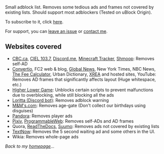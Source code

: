 Small adblock list. Removes some tedious ads and frames not covered by existing lists. Should support most adblockers (Tested on uBlock Origin).

To subscribe to it, click [here](abp:subscribe?location=https://austinhuang.me/0131-block-list/list.txt&title=0131List).

For support, you can [leave an issue](https://github.com/austinhuang0131/0131-block-list/issues) or [contact me](../contact).

## Websites covered
* [CBC.ca](https://cbc.ca), [CIEL 103.7](http://www.ciel103.com), [Discord.me](https://discord.me), [Minecraft Tracker](https://minecraft-tracker.com/), [Shmoop](http://shmoop.com): Removes self-AD
* [Convertio](https://convertio.co/), FC2 web & blog, [Global News](https://globalnews.ca), New York Times, NBC News, [The Fee Calculator](http://thefeecalculator.com), Urban Dictionary, [XREA](http://xrea.com) and hosted sites, YouTube: Removes AD frames that significantly affects layout (Huge whitespace, etc.)
* [Higher Lower Game](http://www.higherlowergame.com/): Unblocks certain scripts to prevent malfunctions due to overblocking, while still blocking all the ads
* [Loritta (Discord bot)](http://loritta.website): Removes adblock warning
* [M&M's.com](http://mms.com): Removes age-gate (Don't collect our birthdays using disguises)
* [Pandora](http://pandora.tv): Removes player ads
* [Pixiv](http://pixiv.net), [ProgrammableWeb](http://programmableweb.com): Removes self-ADs and AD frames
* Quora, [ReadTheDocs](https://rtfd.io), [Suumo](http://suumo.jp): Removes ads not covered by existing lists
* [TextNow](https://textnow.com/messaging): Removes the 5 second waiting ad and some others in the UI.
* Wikia: Removes whole-page ads

*Back to my [homepage](../)...*
